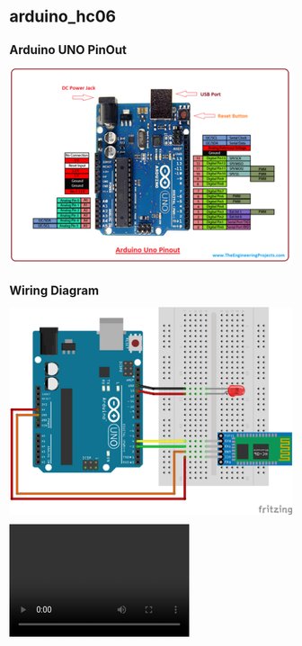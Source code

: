 # arduino_hc06

## Arduino UNO PinOut
![Alt text](https://github.com/KhairulIzwan/arduino_hc06/blob/master/img/Introduction-to-Arduino-UNO.png)

## Wiring Diagram
![Alt text](https://github.com/KhairulIzwan/arduino_hc06/blob/master/img/HC06_LED_Blink.png)

<video src="https://github.com/KhairulIzwan/arduino_hc06/blob/master/video/Untitled.mp4" width="320" height="200" controls preload></video>
